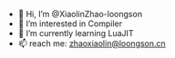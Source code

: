 - 👋 Hi, I’m @XiaolinZhao-loongson
- 👀 I’m interested in Compiler
- 🌱 I’m currently learning LuaJIT
- 📫 reach me: zhaoxiaolin@loongson.cn
